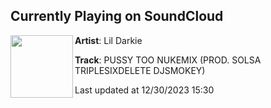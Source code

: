 ## Currently Playing on SoundCloud

[<img align="left" width="100" src="https://i1.sndcdn.com/artworks-2yefHW4sifaljwJD-d4yooA-t500x500.jpg">](https://soundcloud.com/lildvrkie/pussy-too-nukemix)

**Artist**: Lil Darkie 

**Track**: PUSSY TOO NUKEMIX (PROD. SOLSA TRIPLESIXDELETE DJSMOKEY)

Last updated at 12/30/2023 15:30
